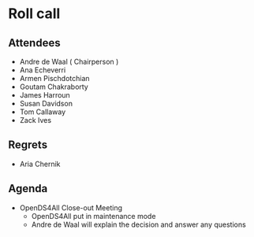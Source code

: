 # Roll call
## Attendees

- Andre de Waal ( Chairperson )
- Ana Echeverri
- Armen Pischdotchian
- Goutam Chakraborty
- James Harroun
- Susan Davidson
- Tom Callaway
- Zack Ives

## Regrets

- Aria Chernik

## Agenda

- OpenDS4All Close-out Meeting 
  - OpenDS4All put in maintenance mode
  - Andre de Waal will explain the decision and answer any questions 
